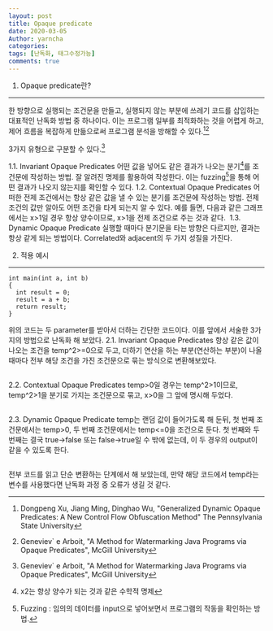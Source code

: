 ```yaml
---
layout: post
title: Opaque predicate
date: 2020-03-05
Author: yarncha
categories:
tags: [난독화, 태그수정가능]
comments: true
---
```


1. Opaque predicate란?
----------
한 방향으로 실행되는 조건문을 만들고, 실행되지 않는 부분에 쓰레기 코드를 삽입하는 대표적인 난독화 방법 중 하나이다. 이는 프로그램 일부를 최적화하는 것을 어렵게 하고, 제어 흐름을 복잡하게 만듦으로써 프로그램 분석을 방해할 수 있다.[^1][^2]

3가지 유형으로 구분할 수 있다.[^3]

  1.1. Invariant Opaque Predicates
  어떤 값을 넣어도 같은 결과가 나오는 분기[^5]를 조건문에 작성하는 방법. 잘 알려진 명제를 활용하여 작성한다. 이는 fuzzing[^4]을 통해 어떤 결과가 나오지 않는지를 확인할 수 있다.
  1.2. Contextual Opaque Predicates
  어떠한 전제 조건에서는 항상 같은 값을 낼 수 있는 분기를 조건문에 작성하는 방법. 전제 조건의 값만 알아도 어떤 조건을 타게 되는지 알 수 있다.
  예를 들면, 다음과 같은 그래프에서는 x>1일 경우 항상 양수이므로, x>1을 전제 조건으로 주는 것과 같다.
  ![]()
  1.3. Dynamic Opaque Predicate
  실행할 때마다 분기문을 타는 방향은 다르지만, 결과는 항상 같게 되는 방법이다. Correlated와 adjacent의 두 가지 성질을 가진다.

  [^4]: Fuzzing : 임의의 데이터를 input으로 넣어보면서 프로그램의 작동을 확인하는 방법.
  [^5]: x2는 항상 양수가 되는 것과 같은 수학적 명제

2. 적용 예시
----------
```
int main(int a, int b)
{
  int result = 0;
  result = a + b;
  return result;
}
```
위의 코드는 두 parameter를 받아서 더하는 간단한 코드이다. 이를 앞에서 서술한 3가지의 방법으로 난독화 해 보았다.
  2.1. Invariant Opaque Predicates
  항상 같은 값이 나오는 조건을 temp^2>=0으로 두고, 더하기 연산을 하는 부분(연산하는 부분)이 나올 때마다 전부 해당 조건을 가진 조건문으로 묶는 방식으로 변환해보았다.
  ```

  ```

  2.2. Contextual Opaque Predicates
  temp>0일 경우는 temp^2>1이므로, temp^2>1을 분기로 가지는 조건문으로 묶고, x>0을 그 앞에 명시해 두었다.
  ```

  ```

  2.3. Dynamic Opaque Predicate
  temp는 랜덤 값이 들어가도록 해 둔뒤, 첫 번째 조건문에서는 temp>0, 두 번째 조건문에서는 temp<=0을 조건으로 둔다. 첫 번째와 두번째는 결국 true->false 또는 false->true일 수 밖에 없는데, 이 두 경우의 output이 같을 수 있도록 한다.
  ```

  ```  

전부 코드를 읽고 단순 변환하는 단계에서 해 보았는데, 만약 해당 코드에서 temp라는 변수를 사용했다면 난독화 과정 중 오류가 생길 것 같다.

  [^1]: Dongpeng Xu, Jiang Ming, Dinghao Wu, "Generalized Dynamic Opaque Predicates: A New Control Flow Obfuscation Method" The Pennsylvania State University
  [^2]: Geneviev` e Arboit, "A Method for Watermarking Java Programs via Opaque Predicates", McGill University
  [^3]: Geneviev` e Arboit, "A Method for Watermarking Java Programs via Opaque Predicates", McGill University
